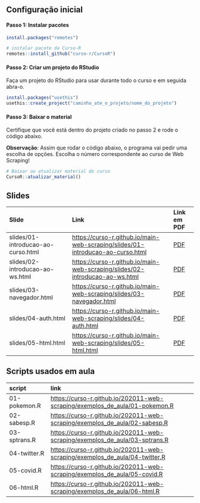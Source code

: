 
<!-- README.md is generated from README.Rmd. Please edit that file -->

## Configuração inicial

#### Passo 1: Instalar pacotes

``` r
install.packages("remotes")

# instalar pacote da Curso-R
remotes::install_github("curso-r/CursoR")
```

#### Passo 2: Criar um projeto do RStudio

Faça um projeto do RStudio para usar durante todo o curso e em seguida
abra-o.

``` r
install.packages("usethis")
usethis::create_project("caminho_ate_o_projeto/nome_do_projeto")
```

#### Passo 3: Baixar o material

Certifique que você está dentro do projeto criado no passo 2 e rode o
código abaixo.

**Observação**: Assim que rodar o código abaixo, o programa vai pedir
uma escolha de opções. Escolha o número correspondente ao curso de Web
Scraping!

``` r
# Baixar ou atualizar material do curso
CursoR::atualizar_material()
```

## Slides

| Slide                              | Link                                                                                                                                                                                    | Link em PDF                                                                                       |
|:-----------------------------------|:----------------------------------------------------------------------------------------------------------------------------------------------------------------------------------------|:--------------------------------------------------------------------------------------------------|
| slides/01-introducao-ao-curso.html | <a href="https://curso-r.github.io/main-web-scraping/slides/01-introducao-ao-curso.html" class="uri">https://curso-r.github.io/main-web-scraping/slides/01-introducao-ao-curso.html</a> | <a href='https://curso-r.github.io/main-web-scraping/slides/01-introducao-ao-curso.pdf'> PDF </a> |
| slides/02-introducao-ao-ws.html    | <a href="https://curso-r.github.io/main-web-scraping/slides/02-introducao-ao-ws.html" class="uri">https://curso-r.github.io/main-web-scraping/slides/02-introducao-ao-ws.html</a>       | <a href='https://curso-r.github.io/main-web-scraping/slides/02-introducao-ao-ws.pdf'> PDF </a>    |
| slides/03-navegador.html           | <a href="https://curso-r.github.io/main-web-scraping/slides/03-navegador.html" class="uri">https://curso-r.github.io/main-web-scraping/slides/03-navegador.html</a>                     | <a href='https://curso-r.github.io/main-web-scraping/slides/03-navegador.pdf'> PDF </a>           |
| slides/04-auth.html                | <a href="https://curso-r.github.io/main-web-scraping/slides/04-auth.html" class="uri">https://curso-r.github.io/main-web-scraping/slides/04-auth.html</a>                               | <a href='https://curso-r.github.io/main-web-scraping/slides/04-auth.pdf'> PDF </a>                |
| slides/05-html.html                | <a href="https://curso-r.github.io/main-web-scraping/slides/05-html.html" class="uri">https://curso-r.github.io/main-web-scraping/slides/05-html.html</a>                               | <a href='https://curso-r.github.io/main-web-scraping/slides/05-html.pdf'> PDF </a>                |

## Scripts usados em aula

| script       | link                                                                                                                                                                              |
|:-------------|:----------------------------------------------------------------------------------------------------------------------------------------------------------------------------------|
| 01-pokemon.R | <a href="https://curso-r.github.io/202011-web-scraping/exemplos_de_aula/01-pokemon.R" class="uri">https://curso-r.github.io/202011-web-scraping/exemplos_de_aula/01-pokemon.R</a> |
| 02-sabesp.R  | <a href="https://curso-r.github.io/202011-web-scraping/exemplos_de_aula/02-sabesp.R" class="uri">https://curso-r.github.io/202011-web-scraping/exemplos_de_aula/02-sabesp.R</a>   |
| 03-sptrans.R | <a href="https://curso-r.github.io/202011-web-scraping/exemplos_de_aula/03-sptrans.R" class="uri">https://curso-r.github.io/202011-web-scraping/exemplos_de_aula/03-sptrans.R</a> |
| 04-twitter.R | <a href="https://curso-r.github.io/202011-web-scraping/exemplos_de_aula/04-twitter.R" class="uri">https://curso-r.github.io/202011-web-scraping/exemplos_de_aula/04-twitter.R</a> |
| 05-covid.R   | <a href="https://curso-r.github.io/202011-web-scraping/exemplos_de_aula/05-covid.R" class="uri">https://curso-r.github.io/202011-web-scraping/exemplos_de_aula/05-covid.R</a>     |
| 06-html.R    | <a href="https://curso-r.github.io/202011-web-scraping/exemplos_de_aula/06-html.R" class="uri">https://curso-r.github.io/202011-web-scraping/exemplos_de_aula/06-html.R</a>       |
